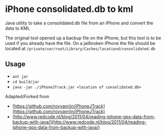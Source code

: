 iPhone consolidated.db to kml
=============================

Java utility to take a consolidated.db file from an iPhone and convert the data to KML

The original tool opened up a backup file on the iPhone, but this tool is to be used if you already have the file.
On a jailbroken iPhone the file should be located at `/private/var/root/Library/Caches/locationd/consolidated.db`

Usage
-----

* `ant jar`
* `cd build/jar`
* `java -jar ./iPhoneJTrack.jar <location of consolidated.db>`


Adapted/Forked from 

* [https://github.com/royvanrijn/iPhoneJTrack](https://github.com/royvanrijn/iPhoneJTrack)
* [http://www.redcode.nl/blog/2011/04/reading-iphone-gps-data-from-backup-with-java/](http://www.redcode.nl/blog/2011/04/reading-iphone-gps-data-from-backup-with-java/)
